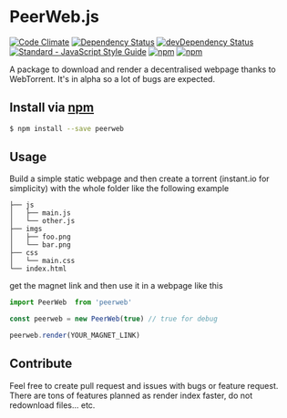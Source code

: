 # PeerWeb.js

[![Code Climate](https://codeclimate.com/github/Yhozen/steemsites/badges/gpa.svg?style=flat-square)](https://codeclimate.com/github/Yhozen/steemsites)
[![Dependency Status](https://david-dm.org/Yhozen/peerweb.js.svg?style=flat-square)](https://david-dm.org/Yhozen/peerweb.js)
[![devDependency Status](https://david-dm.org/Yhozen/peerweb.js/dev-status.svg?style=flat-square)](https://david-dm.org/Yhozen/peerweb.js#info=devDependencies)
 [![Standard - JavaScript Style Guide](https://img.shields.io/badge/code_style-standard-brightgreen.svg?style=flat-square)](https://standardjs.com)
 [![npm](https://img.shields.io/npm/l/peerweb.svg?style=flat-square)](https://npmjs.com/package/peerweb)
[![npm](https://img.shields.io/npm/dm/peerweb.svg?style=flat-square)](https://npmjs.com/package/peerweb)

A package to download and render a decentralised webpage thanks to WebTorrent. It's in alpha so a lot of bugs are expected.

## Install via [npm](https://npmjs.com)

```sh
$ npm install --save peerweb
```

## Usage
Build a simple static webpage and then create a torrent (instant.io for simplicity) with the whole folder like the following example
```
├── js
│   ├── main.js
│   └── other.js
├── imgs
│   ├── foo.png
│   └── bar.png
├── css
│   └── main.css
└── index.html
```
get the magnet link and then use it in a webpage like this
```js
import PeerWeb  from 'peerweb'

const peerweb = new PeerWeb(true) // true for debug

peerweb.render(YOUR_MAGNET_LINK)
```
## Contribute

Feel free to create pull request and issues with bugs or feature request. There are tons of features planned as render index faster, do not redownload files... etc. 
